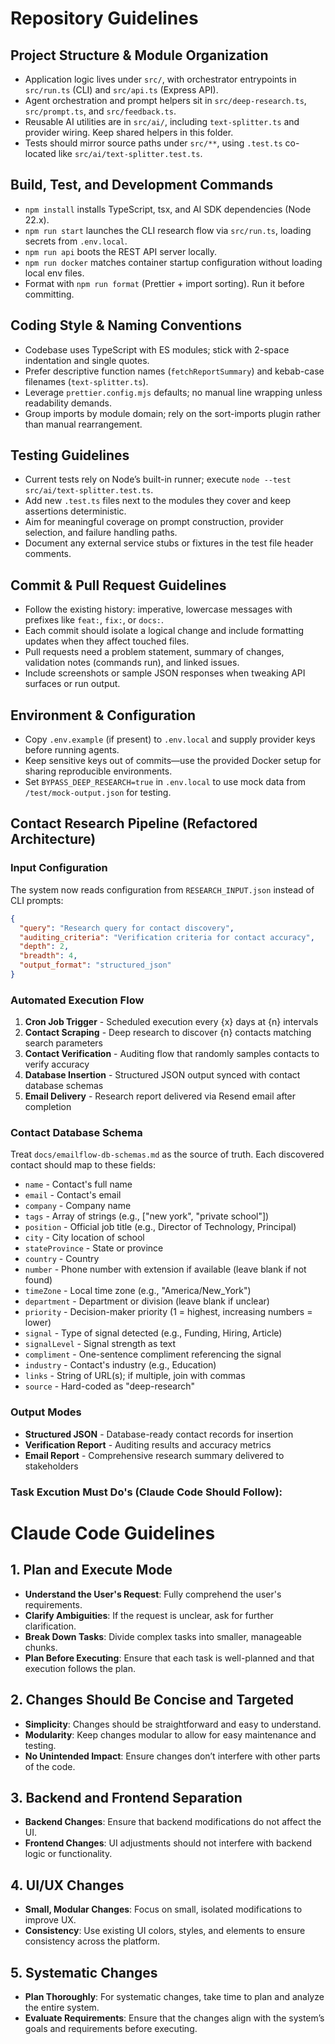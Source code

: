 # Repository Guidelines

## Project Structure & Module Organization
- Application logic lives under `src/`, with orchestrator entrypoints in `src/run.ts` (CLI) and `src/api.ts` (Express API).
- Agent orchestration and prompt helpers sit in `src/deep-research.ts`, `src/prompt.ts`, and `src/feedback.ts`.
- Reusable AI utilities are in `src/ai/`, including `text-splitter.ts` and provider wiring. Keep shared helpers in this folder.
- Tests should mirror source paths under `src/**`, using `.test.ts` co-located like `src/ai/text-splitter.test.ts`.

## Build, Test, and Development Commands
- `npm install` installs TypeScript, tsx, and AI SDK dependencies (Node 22.x).
- `npm run start` launches the CLI research flow via `src/run.ts`, loading secrets from `.env.local`.
- `npm run api` boots the REST API server locally.
- `npm run docker` matches container startup configuration without loading local env files.
- Format with `npm run format` (Prettier + import sorting). Run it before committing.

## Coding Style & Naming Conventions
- Codebase uses TypeScript with ES modules; stick with 2-space indentation and single quotes.
- Prefer descriptive function names (`fetchReportSummary`) and kebab-case filenames (`text-splitter.ts`).
- Leverage `prettier.config.mjs` defaults; no manual line wrapping unless readability demands.
- Group imports by module domain; rely on the sort-imports plugin rather than manual rearrangement.

## Testing Guidelines
- Current tests rely on Node’s built-in runner; execute `node --test src/ai/text-splitter.test.ts`.
- Add new `.test.ts` files next to the modules they cover and keep assertions deterministic.
- Aim for meaningful coverage on prompt construction, provider selection, and failure handling paths.
- Document any external service stubs or fixtures in the test file header comments.

## Commit & Pull Request Guidelines
- Follow the existing history: imperative, lowercase messages with prefixes like `feat:`, `fix:`, or `docs:`.
- Each commit should isolate a logical change and include formatting updates when they affect touched files.
- Pull requests need a problem statement, summary of changes, validation notes (commands run), and linked issues.
- Include screenshots or sample JSON responses when tweaking API surfaces or run output.

## Environment & Configuration
- Copy `.env.example` (if present) to `.env.local` and supply provider keys before running agents.
- Keep sensitive keys out of commits—use the provided Docker setup for sharing reproducible environments.
- Set `BYPASS_DEEP_RESEARCH=true` in `.env.local` to use mock data from `/test/mock-output.json` for testing.

## Contact Research Pipeline (Refactored Architecture)

### Input Configuration
The system now reads configuration from `RESEARCH_INPUT.json` instead of CLI prompts:
```json
{
  "query": "Research query for contact discovery",
  "auditing_criteria": "Verification criteria for contact accuracy", 
  "depth": 2,
  "breadth": 4,
  "output_format": "structured_json"
}
```

### Automated Execution Flow
1. **Cron Job Trigger** - Scheduled execution every {x} days at {n} intervals
2. **Contact Scraping** - Deep research to discover {n} contacts matching search parameters
3. **Contact Verification** - Auditing flow that randomly samples contacts to verify accuracy
4. **Database Insertion** - Structured JSON output synced with contact database schemas
5. **Email Delivery** - Research report delivered via Resend email after completion

### Contact Database Schema
Treat `docs/emailflow-db-schemas.md` as the source of truth. Each discovered contact should map to these fields:
- `name` - Contact's full name
- `email` - Contact's email
- `company` - Company name
- `tags` - Array of strings (e.g., ["new york", "private school"])
- `position` - Official job title (e.g., Director of Technology, Principal)
- `city` - City location of school
- `stateProvince` - State or province
- `country` - Country
- `number` - Phone number with extension if available (leave blank if not found)
- `timeZone` - Local time zone (e.g., "America/New_York")
- `department` - Department or division (leave blank if unclear)
- `priority` - Decision-maker priority (1 = highest, increasing numbers = lower)
- `signal` - Type of signal detected (e.g., Funding, Hiring, Article)
- `signalLevel` - Signal strength as text
- `compliment` - One-sentence compliment referencing the signal
- `industry` - Contact's industry (e.g., Education)
- `links` - String of URL(s); if multiple, join with commas
- `source` - Hard-coded as "deep-research"

### Output Modes
- **Structured JSON** - Database-ready contact records for insertion
- **Verification Report** - Auditing results and accuracy metrics
- **Email Report** - Comprehensive research summary delivered to stakeholders

### Task Excution Must Do's (Claude Code Should Follow):
# Claude Code Guidelines

## 1. Plan and Execute Mode
- **Understand the User's Request**: Fully comprehend the user's requirements. 
- **Clarify Ambiguities**: If the request is unclear, ask for further clarification.
- **Break Down Tasks**: Divide complex tasks into smaller, manageable chunks.
- **Plan Before Executing**: Ensure that each task is well-planned and that execution follows the plan.

## 2. Changes Should Be Concise and Targeted
- **Simplicity**: Changes should be straightforward and easy to understand.
- **Modularity**: Keep changes modular to allow for easy maintenance and testing.
- **No Unintended Impact**: Ensure changes don’t interfere with other parts of the code.

## 3. Backend and Frontend Separation
- **Backend Changes**: Ensure that backend modifications do not affect the UI.
- **Frontend Changes**: UI adjustments should not interfere with backend logic or functionality.

## 4. UI/UX Changes
- **Small, Modular Changes**: Focus on small, isolated modifications to improve UX.
- **Consistency**: Use existing UI colors, styles, and elements to ensure consistency across the platform.

## 5. Systematic Changes
- **Plan Thoroughly**: For systematic changes, take time to plan and analyze the entire system.
- **Evaluate Requirements**: Ensure that the changes align with the system’s goals and requirements before executing.
